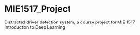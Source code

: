 # MIE1517_Project
Distracted driver detection system, a course project for MIE 1517 Introduction to Deep Learning
